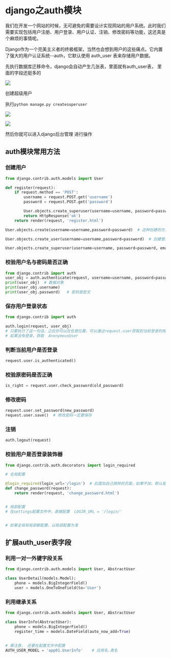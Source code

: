 # django之auth模块

我们在开发一个网站的时候，无可避免的需要设计实现网站的用户系统。此时我们需要实现包括用户注册、用户登录、用户认证、注销、修改密码等功能，这还真是个麻烦的事情呢。

Django作为一个完美主义者的终极框架，当然也会想到用户的这些痛点。它内置了强大的用户认证系统--auth，它默认使用 auth_user 表来存储用户数据。



先执行数据库迁移命令，django会自动产生几张表，里面就有auth_user表， 里面的字段还挺多的

![](https://cdn.jsdelivr.net/gh/setcreed/pic_img/cdn_img/20200305154506.png)



创建超级用户

执行`python manage.py createsuperuser`

![](https://cdn.jsdelivr.net/gh/setcreed/pic_img/cdn_img/20200305154529.png)



![](https://cdn.jsdelivr.net/gh/setcreed/pic_img/cdn_img/20200305154556.png)

然后你就可以进入django后台管理 进行操作

## auth模块常用方法

### 创建用户

```python
from django.contrib.auth.models import User

def register(request):
    if request.method == 'POST':
        username = request.POST.get('username')
        password = request.POST.get('password')

        User.objects.create_superuser(username=username, password=password, email='123@qq.com')   # 创建超级用户， 需要邮箱数据， 如果使用命令行创建就不需要
        return HttpResponse('ok')
    return render(request, 'register.html')
```



```python
User.objects.create(username=username,password=password)  # 这种创建的方式  密码不是加密的

User.objects.create_user(username=username,password=password)  # 创建普通用户

User.objects.create_superuser(username=username, password=password, email='123@qq.com')   # 创建超级用户， 需要邮箱数据， 如果使用命令行创建就不需要
```



### 校验用户名与密码是否正确

```python
from django.contrib import auth
user_obj = auth.authenticate(request, username=username, password=password)  # 自动给你加密密码，然后去数据库里校验
print(user_obj)  # 数据对象
print(user_obj.username)
print(user_obj.password)   # 密码是密文
```



### 保存用户登录状态

```python
from django.contrib import auth

auth.login(request, user_obj)
# 只要执行了这一句话，之后你可以在任意位置，可以通过request.user获取到当前登录的用户对象
# 如果没有登录，获取  AnonymousUser
```

### 判断当前用户是否登录

```python
request.user.is_authenticated()
```

### 校验原密码是否正确

```python
is_right = request.user.check_password(old_password)
```

### 修改密码

```python
request.user.set_password(new_password)
request.user.save()  # 修改密码一定要保存
```

### 注销

```python
auth.logout(request)
```



### 校验用户是否登录装饰器

```python
from django.contrib.auth.decorators import login_required

# 全局配置

@login_required(login_url='/login')  # 后面加自己跳转的页面，如果不加，默认是跳转到它自己的页面，会报错
def change_password(request):
    return render(request, 'change_password.html')


# 局部配置
# 在settings配置文件中，直接配置  LOGIN_URL = '/login/'  


# 如果全局和局部都配置，以局部配置为准
```



## 扩展auth_user表字段

### 利用一对一外键字段关系

```python
from django.contrib.auth.models import User, AbstractUser

class UserDetail(models.Model):
    phone = models.BigIntegerField()
    user = models.OneToOneField(to='User')
```



### 利用继承关系

```python
from django.contrib.auth.models import User, AbstractUser

class UserInfo(AbstractUser):
    phone = models.BigIntegerField()
    register_time = models.DateField(auto_now_add=True)
    
    
# 需注意， 还要在配置文件中配置
AUTH_USER_MODEL = 'app01.UserInfo'    # 应用名.表名
```